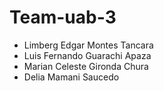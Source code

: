 # Team-uab-3

- Limberg Edgar Montes Tancara
- Luis Fernando Guarachi Apaza
- Marian Celeste Gironda Chura
- Delia Mamani Saucedo